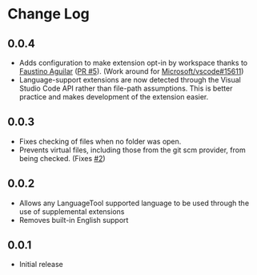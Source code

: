 # Change Log

## 0.0.4
- Adds configuration to make extension opt-in by workspace thanks to [Faustino Aguilar](https://github.com/faustinoaq) ([PR #5](https://github.com/adamvoss/vscode-languagetool/pull/5)). (Work around for [Microsoft/vscode#15611](https://github.com/Microsoft/vscode/issues/15611))
- Language-support extensions are now detected through the Visual Studio Code API rather than file-path assumptions.  This is better practice and makes development of the extension easier.

## 0.0.3
- Fixes checking of files when no folder was open.
- Prevents virtual files, including those from the git scm provider, from being checked. (Fixes [#2](https://github.com/adamvoss/vscode-languagetool/issues/2))

## 0.0.2
- Allows any LanguageTool supported language to be used through the use of supplemental extensions
- Removes built-in English support

## 0.0.1
- Initial release
